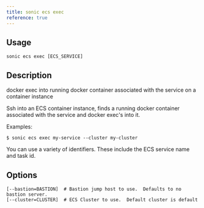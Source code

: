 ```yaml
---
title: sonic ecs exec
reference: true
---
```


## Usage

    sonic ecs exec [ECS_SERVICE]

## Description

docker exec into running docker container associated with the service on a container instance

Ssh into an ECS container instance, finds a running docker container associated
with the service and docker exec's into it.

Examples:

    $ sonic ecs exec my-service --cluster my-cluster

You can use a variety of identifiers.  These include the ECS service name and task id.


## Options

```
[--bastion=BASTION]  # Bastion jump host to use.  Defaults to no bastion server.
[--cluster=CLUSTER]  # ECS Cluster to use.  Default cluster is default
```

